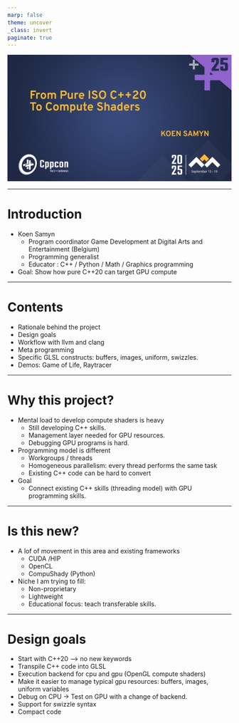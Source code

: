```yaml
---
marp: false
theme: uncover
_class: invert
paginate: true
---
```


![bg](images/From%20Pure%20ISO%20C++20%20To%20Compute%20Shaders_Title_Card%20copy.png)

---
# Introduction

* Koen Samyn
   * Program coordinator Game Development at Digital Arts and Entertainment (Belgium)
   * Programming generalist 
   * Educator : C++ / Python / Math / Graphics programming
* Goal: Show how pure C++20 can target GPU compute
---
# Contents
* Rationale behind the project
* Design goals
* Workflow with llvm and clang
* Meta programming
* Specific GLSL constructs: buffers, images, uniform, swizzles.
* Demos: Game of Life, Raytracer
---
# Why this project?
* Mental load to develop compute shaders is heavy
    * Still developing C++ skills.
    * Management layer needed for GPU resources.
    * Debugging GPU programs is hard.
* Programming model is different 
    * Workgroups / threads
    * Homogeneous parallelism: every thread performs the same task
    * Existing C++ code can be hard to convert
* Goal
    * Connect existing C++ skills (threading model) with GPU programming skills.
---
# Is this new?
* A lof of movement in this area and existing frameworks
    * CUDA /HIP
    * OpenCL
    * CompuShady (Python)
* Niche I am trying to fill:
    * Non-proprietary
    * Lightweight
    * Educational focus: teach transferable skills.
---
# Design goals
* Start with C++20 --> no new keywords 
* Transpile C++ code into GLSL
* Execution backend for cpu and gpu (OpenGL compute shaders)
* Make it easier to manage typical gpu resources: buffers, images, uniform variables
* Debug on CPU -> Test on GPU with a change of backend.
* Support for swizzle syntax 
* Compact code 
